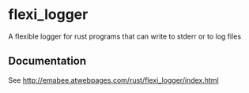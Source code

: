 # flexi_logger
A flexible logger for rust programs that can write to stderr or to log files

## Documentation
See http://emabee.atwebpages.com/rust/flexi_logger/index.html 
